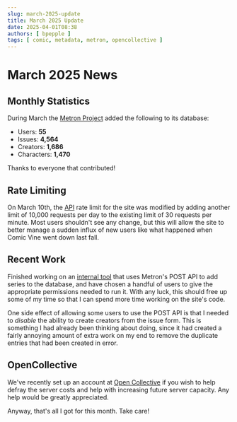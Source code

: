 ```yaml
---
slug: march-2025-update
title: March 2025 Update
date: 2025-04-01T08:38
authors: [ bpepple ]
tags: [ comic, metadata, metron, opencollective ]
---
```


# March 2025 News

## Monthly Statistics

During March the [Metron Project](https://metron.cloud/) added the following to its database:

- Users: **55**
- Issues: **4,564**
- Creators: **1,686**
- Characters: **1,470**

Thanks to everyone that contributed!

## Rate Limiting

On March 10th, the [API](https://en.wikipedia.org/wiki/API) rate limit for the site was modified by adding another limit
of 10,000 requests per day to the existing limit of 30 requests per minute. Most users shouldn't see any change, but
this will allow the site to better manage a sudden influx of new users like what happened when Comic Vine went down last
fall.

## Recent Work

Finished working on an [internal tool](https://codeberg.org/bpepple/barda) that uses Metron's POST API to add series to
the database, and have chosen a handful of users to give the appropriate permissions needed to run it. With any luck,
this should free up some of my time so that I can spend more time working on the site's code.

One side effect of allowing some users to use the POST API is that I needed to _disable_ the ability to create creators
from the issue form. This is something I had already been thinking about doing, since it had created a fairly annoying 
amount of extra work on my end to remove the duplicate entries that had been created in error.

## OpenCollective

We've recently set up an account at [Open Collective](https://opencollective.com/metron) if you wish to help defray the
server costs and help with increasing future server capacity. Any help would be greatly appreciated.

Anyway, that's all I got for this month. Take care!